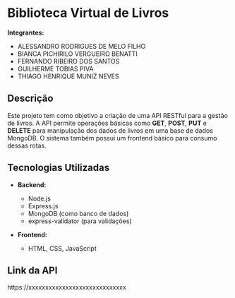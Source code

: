 # Biblioteca Virtual de Livros

**Integrantes:**  
- ALESSANDRO RODRIGUES DE MELO FILHO  
- BIANCA PICHIRILO VERGUEIRO BENATTI 
- FERNANDO RIBEIRO DOS SANTOS
- GUILHERME TOBIAS PIVA
- THIAGO HENRIQUE MUNIZ NEVES


## Descrição

Este projeto tem como objetivo a criação de uma API RESTful para a gestão de livros. A API permite operações básicas como **GET**, **POST**, **PUT** e **DELETE** para manipulação dos dados de livros em uma base de dados MongoDB. O sistema também possui um frontend básico para consumo dessas rotas.

## Tecnologias Utilizadas

- **Backend:**
  - Node.js
  - Express.js
  - MongoDB (como banco de dados)
  - express-validator (para validações)
  
- **Frontend:**
  - HTML, CSS, JavaScript

## Link da API
https://xxxxxxxxxxxxxxxxxxxxxxxxxxxxx  

